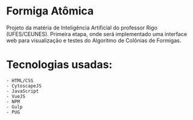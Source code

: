 Formiga Atômica
===============
Projeto da matéria de Inteligência Artificial do professor Rigo (UFES/CEUNES). Primeira etapa, onde será implementado uma interface web para visualização e testes do Algoritmo de Colônias de Formigas.


Tecnologias usadas:
===============
    - HTML/CSS
    - CytoscapeJS
    - JavaScript
    - VueJS
    - NPM
    - Gulp
    - PUG
